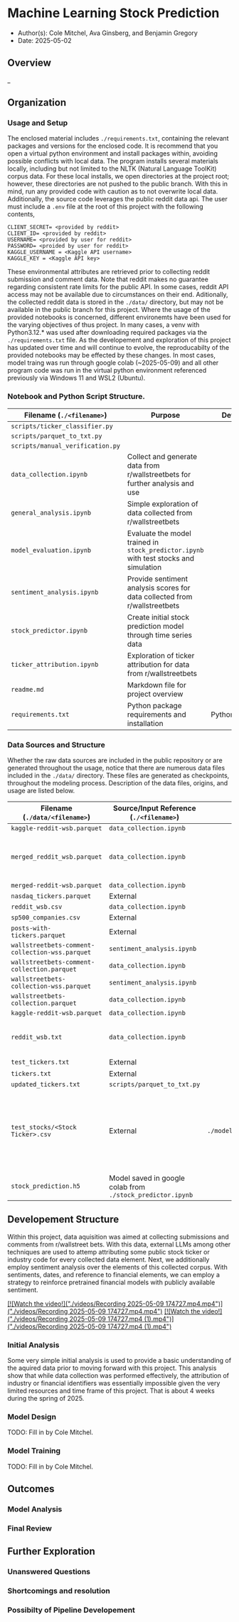 # Machine Learning Stock Prediction
- Author(s): Cole Mitchel, Ava Ginsberg, and Benjamin Gregory
- Date: 2025-05-02

## Overview
_

## Organization
### Usage and Setup
The enclosed material includes `./requirements.txt`, containing the relevant packages and versions for the enclosed code. It is recommend that you open a virtual python environment and install packages within, avoiding possible conflicts with local data. The program installs several materials locally, including but not limited to the NLTK (Natural Language ToolKit) corpus data. For these local installs, we open directories at the project root; however, these directories are not pushed to the public branch. With this in mind, run any provided code with caution as to not overwrite local data. Additionally, the source code leverages the public reddit data api. The user must include a `.env` file at the root of this project with the following contents,
```
CLIENT_SECRET= <provided by reddit>
CLIENT_ID= <provided by reddit>
USERNAME= <provided by user for reddit>
PASSWORD= <proided by user for reddit>
KAGGLE_USERNAME = <Kaggle API username>
KAGGLE_KEY = <Kaggle API key>
```
These environmental attributes are retrieved prior to collecting reddit submission and comment data. Note that reddit makes no guarantee regarding consistent rate limits for the public API. In some cases, reddit API access may not be available due to circumstances on their end. Aditionally, the collected reddit data is stored in the `./data/` directory, but may not be available in the public branch for this project. Where the usage of the provided notebooks is concerned, different environemts have been used for the varying objectives of thus project. In many cases, a venv with Python3.12.* was used after downloading required packages via the `./requirements.txt` file. As the developement and exploration of this project has updated over time and will continue to evolve, the reproducabilty of the provided notebooks may be effected by these changes. In most cases, model traing was run through google colab (~2025-05-09) and all other program code was run in the virtual python environment referenced previously via Windows 11 and WSL2 (Ubuntu).

### Notebook and Python Script Structure.
| Filename (`./<filename>`) | Purpose | Details |
|---|---|---|
| `scripts/ticker_classifier.py` | | |
| `scripts/parquet_to_txt.py` | | |
| `scripts/manual_verification.py` | | |
| `data_collection.ipynb` | Collect and generate data from r/wallstreetbets for further analysis and use | |
| `general_analysis.ipynb` | Simple exploration of data collected from r/wallstreetbets | |
| `model_evaluation.ipynb` | Evaluate the model trained in `stock_predictor.ipynb` with test stocks and simulation | |
| `sentiment_analysis.ipynb` | Provide sentiment analysis scores for data collected from r/wallstreetbets | |
| `stock_predictor.ipynb` | Create initial stock prediction model through time series data | |
| `ticker_attribution.ipynb` | Exploration of ticker attribution for data from r/wallstreetbets | |
| `readme.md` | Markdown file for project overview | |
| `requirements.txt`| Python package requirements and installation | Python3.12.* |

### Data Sources and Structure
Whether the raw data sources are included in the public repository or are generated throughout the usage, notice that there are numerous data files included in the `./data/` directory. These files are generated as checkpoints, throughout the modeling process. Description of the data files, origins, and usage are listed below. 

| Filename (`./data/<filename>`) | Source/Input Reference (`./<filename>`) | Usage | Desc |
|---|---|---|---|
| `kaggle-reddit-wsb.parquet` | `data_collection.ipynb` |  |  |
| `merged_reddit_wsb.parquet` | `data_collection.ipynb` |  | This is an unused artifact from mismatched naming. |
| `merged-reddit-wsb.parquet` | `data_collection.ipynb` |  |  |
| `nasdaq_tickers.parquet` | External |  |  |
| `reddit_wsb.csv` | `data_collection.ipynb` |  |  |
| `sp500_companies.csv` | External |  |  |
| `posts-with-tickers.parquet` | External |  |
| `wallstreetbets-comment-collection-wss.parquet` | `sentiment_analysis.ipynb` |  |  |
| `wallstreetbets-comment-collection.parquet` | `data_collection.ipynb` |  |  |
| `wallstreetbets-collection-wss.parquet` | `sentiment_analysis.ipynb` |  |  |
| `wallstreetbets-collection.parquet` | `data_collection.ipynb` |  |  |
| `kaggle-reddit-wsb.parquet` | `data_collection.ipynb` |  |  |
| `reddit_wsb.txt` | `data_collection.ipynb` |  | WSB Data Dump from Kaggle Source |
| `test_tickers.txt` | External |  |  |
| `tickers.txt` | External |  |  |
| `updated_tickers.txt` | `scripts/parquet_to_txt.py` |  |  |
| `test_stocks/<Stock Ticker>.csv` | External | `./model_evaluation.ipynb` | Recent stock data used for model test cases. Downloaded from NASDAQ Site. |
| `stock_prediction.h5` | Model saved in google colab from `./stock_predictor.ipynb` |  |  |

## Developement Structure
Within this project, data aquisition was aimed at collecting submissions and comments from r/wallstreet bets. With this data, external LLMs among other techniques are used to attemp attributing some public stock ticker or industry code for every collected data element. Next, we additionally employ sentiment analysis over the elements of this collected corpus. With sentiments, dates, and reference to financial elements, we can employ a strategy to reinforce pretrained financial models with publicly available sentiment.

[[![Watch the video!]("./videos/Recording 2025-05-09 174727.mp4.mp4")]("./videos/Recording 2025-05-09 174727.mp4.mp4")](https://github.com/ColeJMitchell/machine-learning-stock-prediction/blob/main/videos/Recording%202025-05-09%20174727.mp4%20(1).mp4)
[[![Watch the video!]("./videos/Recording 2025-05-09 174727.mp4 (1).mp4")]("./videos/Recording 2025-05-09 174727.mp4 (1).mp4")](https://github.com/ColeJMitchell/machine-learning-stock-prediction/blob/main/videos/Recording%202025-05-09%20174727.mp4.mp4)

### Initial Analysis
Some very simple initial analysis is used to provide a basic understanding of the aquired data prior to moving forward with this project. This analysis show that while data collection was performed effectively, the attribution of industry or financial identifiers was essentially impossible given the very limited resources and time frame of this project. That is about 4 weeks during the spring of 2025.


### Model Design
TODO: Fill in by Cole Mitchel.
### Model Training
TODO: Fill in by Cole Mitchel.

## Outcomes
### Model Analysis
### Final Review

## Further Exploration
### Unanswered Questions
### Shortcomings and resolution
### Possibilty of Pipeline Developement

